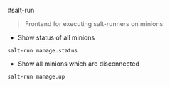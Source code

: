 #salt-run

>Frontend for executing salt-runners on minions

- Show status of all minions

`salt-run manage.status`

- Show all minions which are disconnected

`salt-run manage.up`
